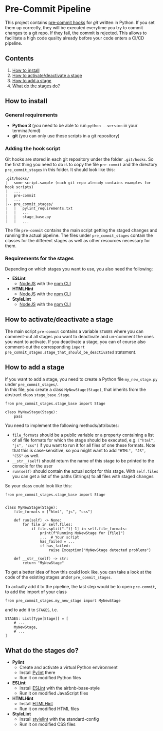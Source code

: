 # Pre-Commit Pipeline
This project contains [pre-commit hooks](https://git-scm.com/book/en/v2/Customizing-Git-Git-Hooks) for *git* written in 
Python. If you set them up correctly, they will be executed everytime you try to commit changes to a git repo. If they 
fail, the commit is rejected. This allows to facilitate a high code quality already before your code enters a CI/CD 
pipeline.
  
## Contents
1. [How to install](#how-to-install)
2. [How to activate/deactivate a stage](#how-to-activatedeactivate-a-stage)
3. [How to add a stage](#how-to-add-a-stage)
4. [What do the stages do?](#what-do-the-stages-do)

## How to install
### General requirements
* **Python 3** (you need to be able to run `python --version` in your terminal/cmd)
* **git** (you can only use these scripts in a git repository)

### Adding the hook script
Git hooks are stored in each git repository under the folder `.git/hooks`. So the first thing you need to do is to copy 
the file `pre-commit` and the directory `pre_commit_stages` in this folder. It should look like this:  
```
.git/hooks/
|   some-script.sample (each git repo already contains examples for hook scripts)
|   ...
|   pre-commit   
|   ...
|-- pre_commit_stages/
|   |   pylint_requirements.txt
|   |   ...
|   |   stage_base.py
|   |   ...
```
The file `pre-commit` contains the main script getting the staged changes and running the actual pipeline. The 
files under `pre_commit_stages` contain the classes for the different stages as well as other resources necessary for 
them.  

### Requirements for the stages  
Depending on which stages you want to use, you also need the following:
* **ESLint**
  * [NodeJS](https://nodejs.org/) with the [npm CLI](https://docs.npmjs.com/cli/v8/commands/npm)
* **HTMLHint**
  * [NodeJS](https://nodejs.org/) with the [npm CLI](https://docs.npmjs.com/cli/v8/commands/npm)
* **StyleLint**
  * [NodeJS](https://nodejs.org/) with the [npm CLI](https://docs.npmjs.com/cli/v8/commands/npm)     
    

## How to activate/deactivate a stage
The main script `pre-commit` contains a variable `STAGES` where you can comment-out all stages you want to deactivate 
and un-comment the ones you want to activate. If you deactivate a stage, you can of course also comment-out the corresponding 
`import pre_commit_stages.stage_that_should_be_deactivated` statement. 


## How to add a stage
If you want to add a stage, you need to create a Python file `my_new_stage.py` under `pre_commit_stages/`.  
In this file, you create a class `MyNewStage(Stage)`, that inherits from the abstract class `stage_base.Stage`.
```
from pre_commit_stages.stage_base import Stage

class MyNewStage(Stage):
    pass
```
You need to implement the following methods/attributes:
* `file_formats` should be a public variable or a property containing a list of all file formats for which the stage 
  should be executed, e.g. `["html", "js", "css"]` if you want to run it for all files of one these formats. Note that 
  this is case-sensitive, so you might want to add `"HTML", "JS", "CSS"` as well.
* `__str__(self)` should return the name of this stage to be printed to the console for the user  
* `run(self)` should contain the actual script for this stage. With `self.files` you can get a list of the paths 
  (Strings) to all files with staged changes  
  
So your class could look like this:
```
from pre_commit_stages.stage_base import Stage


class MyNewStage(Stage):
    file_formats = ["html", "js", "css"]

    def run(self) -> None:
        for file in self.files:
            if file.split(".")[-1] in self.file_formats:
                print(f"Running MyNewStage for {file}")
                ...  # Your script
                has_failed = ...
                if has_failed:
                    raise Exception("MyNewStage detected problems")

    def __str__(self) -> str:
        return "MyNewStage"

```  
To get a better idea of how this could look like, you can take a look at the code of the existing stages under
`pre_commit_stages`.  
  
To actually add it to the pipeline, the last step would be to open `pre-commit`, to add the import of your class
```
from pre_commit_stages.my_new_stage import MyNewStage
```  
and to add it to `STAGES`, i.e.
```
STAGES: List[Type[Stage]] = [
    # ...    
    MyNewStage,
    # ...
]
```
## What do the stages do?
* **Pylint**
  * Create and activate a virtual Python environment
  * Install [Pylint](https://pylint.org/) there
  * Run it on modified Python files
* **ESLint**
  * Install [ESLint](https://eslint.org/) with the airbnb-base-style
  * Run it on modified JavaScript files
* **HTMLHint**
  * Install [HTMLHint](https://htmlhint.com/)
  * Run it on modified HTML files  
* **StyleLint**
  * Install [stylelint](https://stylelint.io/) with the standard-config
  * Run it on modified CSS files      